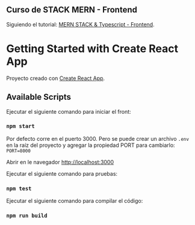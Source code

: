 ## Curso de STACK MERN - Frontend

Siguiendo el tutorial:
[MERN STACK & Typescript - Frontend](https://www.youtube.com/watch?v=wOLo-B7mrZM&t=95s).

# Getting Started with Create React App

Proyecto creado con [Create React App](https://github.com/facebook/create-react-app).

## Available Scripts

Ejecutar el siguiente comando para iniciar el front:

### `npm start`

Por defecto corre en el puerto 3000.
Pero se puede crear un archivo `.env` en la raíz del proyecto y agregar la propiedad PORT para cambiarlo:
`PORT=8000`

Abrir en le navegador [http://localhost:3000](http://localhost:3000)

Ejecutar el siguiente comando para pruebas:

### `npm test`

Ejecutar el siguiente comando para compilar el código:

### `npm run build`
